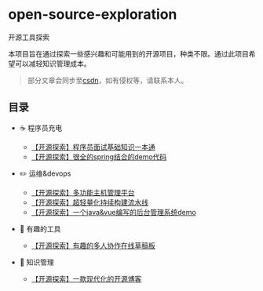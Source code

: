 # open-source-exploration
开源工具探索

本项目旨在通过探索一些感兴趣和可能用到的开源项目，种类不限。通过此项目希望可以减轻知识管理成本。

> 部分文章会同步至[csdn](https://blog.csdn.net/kongmingxiaoxiao/article/details/123605322)，如有侵权等，请联系本人。

## 目录

- :coffee: 程序员充电
  - [【开源探索】程序员面试基础知识一本通](doc/程序员充电/【开源探索】程序员面试基础知识一本通.md)
  - [【开源探索】很全的spring结合的demo代码](doc/程序员充电/[开源探索]很全的spring结合的demo代码.md)

- :pencil2: 运维&devops
  - [【开源探索】多功能主机管理平台](doc/运维&devops/【开源探索】多功能主机管理平台.md)
  - [【开源探索】超轻量化持续构建流水线](doc/运维&devops/【开源探索】超轻量化持续构建流水线.md)
  - [【开源探索】一个java&vue编写的后台管理系统demo](doc/运维&devops/【开源探索】一个java&vue编写的后台管理系统demo.md)

- :wrench: 有趣的工具
  - [【开源探索】有趣的多人协作在线草稿板](doc/有趣的工具/【开源探索】有趣的多人协作在线草稿板.md)

- :memo: 知识管理
  - [【开源探索】一款现代化的开源博客](doc/知识管理/【开源探索】一款现代化的开源博客.md) 
